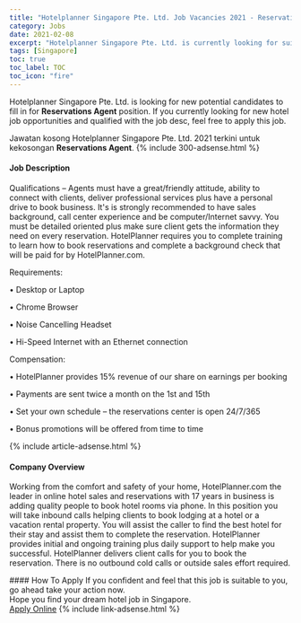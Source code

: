```yaml
---
title: "Hotelplanner Singapore Pte. Ltd. Job Vacancies 2021 - Reservations Agent" 
category: Jobs 
date: 2021-02-08 
excerpt: "Hotelplanner Singapore Pte. Ltd. is currently looking for suitable person to fill in the Reservations Agent which positioned at Singapore" 
tags: [Singapore] 
toc: true 
toc_label: TOC 
toc_icon: "fire" 
--- 
```


<p>Hotelplanner Singapore Pte. Ltd. is looking for new potential candidates to fill in for <b>Reservations Agent</b> position. If you currently looking for new hotel job opportunities and qualified with the job desc, feel free to apply this job.
</p>Jawatan kosong Hotelplanner Singapore Pte. Ltd. 2021 terkini untuk kekosongan <b>Reservations Agent</b>. 
{% include 300-adsense.html %} 
<div><div><h4>Job Description</h4></div><div><div><span><div><p>Qualifications &#8211; Agents must have a great/friendly attitude, ability to connect with clients, deliver professional services plus have a personal drive to book business.&#160;It's is strongly recommended to have sales background, call center experience and be computer/Internet savvy. You must be detailed oriented plus make sure client gets the information they need on every reservation. HotelPlanner requires you to complete training to learn how to book reservations and complete a background check that will be paid for by HotelPlanner.com.</p><p>Requirements:</p><p>&#8226; Desktop or Laptop</p><p>&#8226; Chrome Browser</p><p>&#8226; Noise Cancelling Headset</p><p>&#8226; Hi-Speed Internet with an Ethernet connection</p><p>Compensation:</p><p>&#8226; HotelPlanner provides 15% revenue of our share on earnings per booking</p><p>&#8226; Payments are sent twice a month on the 1st and 15th</p><p>&#8226; Set your own schedule &#8211; the reservations center is open 24/7/365</p><p>&#8226; Bonus promotions will be offered from time to time</p></div></span></div></div></div> 
{% include article-adsense.html %} 
<div><div><h4>Company Overview</h4></div><div><div><span><div><p>Working from the comfort and safety of your home, HotelPlanner.com the leader in online hotel sales and reservations with 17 years in business is adding quality people to book hotel rooms via phone.&#160;In this position you will take inbound calls helping clients to book lodging at a hotel or a vacation rental property. You will assist the caller to find the best hotel for their stay and assist them to complete the reservation. HotelPlanner provides initial and ongoing training plus daily support to help make you successful. HotelPlanner delivers client calls for you to book the reservation. There is no outbound cold calls or outside sales effort required.</p></div></span></div></div></div> 
#### How To Apply 
If you confident and feel that this job is suitable to you, go ahead take your action now. <br/> 
Hope you find your dream hotel job in Singapore. <br/> 
<a href="https://www.jobstreet.com.my/en/job/reservations-agent-8343628/origin/sg?jobId=jobstreet-sg-job-834362" class="btn btn--info" target="_blank" rel="nofollow noopenner">Apply Online</a> 
{% include link-adsense.html %} 
